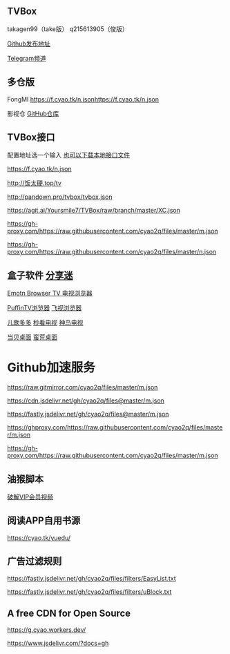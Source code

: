 ## TVBox
takagen99（take版） q215613905（俊版）

[Github发布地址](https://github.com/o0HalfLife0o/TVBoxOSC/releases)

[Telegram频道](https://t.me/TVBoxOSC)

## 多仓版
FongMI <https://f.cyao.tk/n.json><https://f.cyao.tk/n.json>

影视仓 [GitHub仓库](https://github.com/FongMi/TV/releases) 





## TVBox接口

配置地址选一个输入 [也可以下载本地接口文件](https://g.cyao.ml/tvboxlc.zip)

<https://f.cyao.tk/n.json>

<http://饭太硬.top/tv>

<http://pandown.pro/tvbox/tvbox.json>

<https://agit.ai/Yoursmile7/TVBox/raw/branch/master/XC.json>

<https://gh-proxy.com/https://raw.githubusercontent.com/cyao2q/files/master/m.json>

<https://gh-proxy.com/https://raw.githubusercontent.com/cyao2q/files/master/n.json>


## 盒子软件 [分享迷](https://www.fenxm.com/tv)

[Emotn Browser TV 电视浏览器](https://www.fenxm.com/875.html)

[PuffinTV浏览器](https://cyao.lanzouy.com/iUuuH08lt6kf) [飞视浏览器](https://cyao.lanzouy.com/irdJv08lt7bc)

[儿歌多多](https://www.fenxm.com/613.html) [秒看电视](https://www.fenxm.com/862.html) [神鸟电视](https://www.fenxm.com/908.html)

[当贝桌面](https://www.fenxm.com/626.html) [蛮荒桌面](https://www.fenxm.com/877.html)

# Github加速服务

<https://raw.gitmirror.com/cyao2q/files/master/m.json>

<https://cdn.jsdelivr.net/gh/cyao2q/files@master/m.json>

<https://fastly.jsdelivr.net/gh/cyao2q/files@master/m.json>

<https://ghproxy.com/https://raw.githubusercontent.com/cyao2q/files/master/m.json>

<https://gh-proxy.com/https://raw.githubusercontent.com/cyao2q/files/master/m.json>

## 油猴脚本

[破解VIP会员视频](https://f.cyao.tk/script/crackvideo.user.js)

## 阅读APP自用书源

<https://cyao.tk/yuedu/>

## 广告过滤规则

<https://fastly.jsdelivr.net/gh/cyao2q/files/filters/EasyList.txt>

<https://fastly.jsdelivr.net/gh/cyao2q/files/filters/uBlock.txt>

## A free CDN for Open Source

<https://g.cyao.workers.dev/>

<https://www.jsdelivr.com/?docs=gh>
